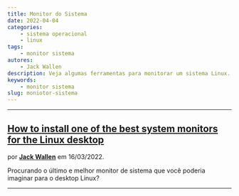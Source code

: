 ```yaml
---
title: Monitor do Sistema
date: 2022-04-04
categories:
    - sistema operacional
    - linux
tags:
    - monitor sistema
autores:
    - Jack Wallen
description: Veja algumas ferramentas para monitorar um sistema Linux.
keywords:
    - monitor sistema
slug: moniotor-sistema
---
```


---

## [How to install one of the best system monitors for the Linux desktop](https://www.techrepublic.com/article/how-to-install-best-system-monitors-for-linux-desktop/)

por [**Jack Wallen**](/autores/jack-wallen/) em 16/03/2022.

Procurando o último e melhor monitor de sistema que você poderia imaginar para o desktop Linux?

---
